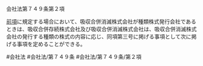 会社法第７４９条第２項

[前項](会社法＿＿＿＿第７４９条第１項)に規定する場合において、吸収合併消滅株式会社が種類株式発行会社であるときは、吸収合併存続株式会社及び吸収合併消滅株式会社は、吸収合併消滅株式会社の発行する種類の株式の内容に応じ、同項第三号に掲げる事項として次に掲げる事項を定めることができる。

#会社法
#会社法/第７４９条
#会社法/第７４９条/第２項
